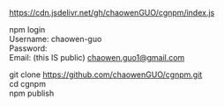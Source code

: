 https://cdn.jsdelivr.net/gh/chaowenGUO/cgnpm/index.js<br>

npm login<br>
Username: chaowen-guo<br>
Password: <br>
Email: (this IS public) chaowen.guo1@gmail.com<br>

git clone https://github.com/chaowenGUO/cgnpm.git<br>
cd cgnpm<br>
npm publish<br>
